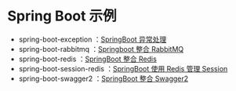 # Spring Boot 示例

- spring-boot-exception ：[SpringBoot 异常处理](spring-boot-exception/README.md)
- spring-boot-rabbitmq ：[Springboot 整合 RabbitMQ](spring-boot-rabbitmq/README.md)
- spring-boot-redis ：[SpringBoot 整合 Redis](spring-boot-redis/README.md)
- spring-boot-session-redis ：[SpringBoot 使用 Redis 管理 Session](spring-boot-session-redis/README.md)
- spring-boot-swagger2 ：[SpringBoot 整合 Swagger2](spring-boot-swagger2/README.md)
